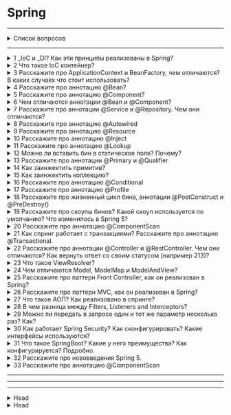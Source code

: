 
# Spring

---


<details>
        <summary>Список вопросов</summary>

## Список вопросов:

1	Что такое инверсия контроля (IoC) и внедрение зависимостей (DI)? Как эти принципы реализованы в Spring?  
2	Что такое IoC контейнер?  
3	Расскажите про ApplicationContext и BeanFactory, чем отличаются? В каких случаях что стоит использовать?  
4	Расскажите про аннотацию @Bean?  
5	Расскажите про аннотацию @Component?  
6	Чем отличаются аннотации @Bean и @Component?  
7	Расскажите про аннотации @Service и @Repository. Чем они отличаются?  
8	Расскажите про аннотацию @Autowired  
9	Расскажите про аннотацию @Resource  
10	Расскажите про аннотацию @Inject  
11	Расскажите про аннотацию @Lookup  
12	Можно ли вставить бин в статическое поле? Почему?  
13	Расскажите про аннотации @Primary и @Qualifier  
14	Как заинжектить примитив?  
15	Как заинжектить коллекцию?  
16	Расскажите про аннотацию @Conditional  
17	Расскажите про аннотацию @Profile  
18	Расскажите про жизненный цикл бина, аннотации @PostConstruct и @PreDestroy()  
19	Расскажите про скоупы бинов? Какой скоуп используется по умолчанию? Что изменилось в Spring 5?  
20	Расскажите про аннотацию @ComponentScan  
21	Как спринг работает с транзакциями? Расскажите про аннотацию @Transactional.  
22	Расскажите про аннотации @Controller и @RestController. Чем они отличаются? Как вернуть ответ со своим статусом (например 213)?  
23	Что такое ViewResolver?  
24	Чем отличаются Model, ModelMap и ModelAndView?  
25	Расскажите про паттерн Front Controller, как он реализован в Spring?    
26	Расскажите про паттерн MVC, как он реализован в Spring?  
27	Что такое АОП? Как реализовано в спринге?  
28	В чем разница между Filters, Listeners and Interceptors?  
29	Можно ли передать в запросе один и тот же параметр несколько раз? Как?  
30	Как работает Spring Security? Как сконфигурировать? Какие интерфейсы используются?  
31	Что такое SpringBoot? Какие у него преимущества? Как конфигурируется? Подробно.  
32	Расскажите про нововведения Spring 5.  
33	Расскажите про аннотацию @ComponentScan

</details>

---



<details>
        <summary>1	_IoC и _DI? Как эти принципы реализованы в Spring?</summary>

## Что такое инверсия контроля (IoC) и внедрение зависимостей (DI)? Как эти принципы реализованы в Spring?

### 🔁 `IoC` и 💉 `DI` в `Spring`

### 📌 Inversion of Control (IoC)
**Принцип**, при котором создание и управление зависимостями делегируется **контейнеру**, а не реализуется вручную.
> **В Spring роль _IoC_-контейнера выполняют `ApplicationContext` и `BeanFactory`.**

---
### 📌 Dependency Injection (DI)
**Механизм реализации IoC**, при котором зависимости внедряются контейнером в объект.

**Способы внедрения**:
* 🛠️ Конструктор
* 🔧 Сеттер
* 📄 XML-конфигурация
* 🧪 Аннотации (`@Autowired`, `@Inject`)
* ⚙️ Автоматическое связывание (Autowiring)

---
### ✅ Плюсы `IoC` / `DI`
- 🔄 Отделение **логики** от **реализации**
- 🔀 **Простота** смены реализаций
- 🧩 Повышенная **модульность**
- 🧪 Лёгкость **тестирования**
- 🔗 **Слабая связность** компонентов

---
###### _"Чем меньше ты зависишь — тем легче двигаться вперёд. Это работает и в коде, и в жизни."_

---

```text
***** из методички *****
Inversion of Control - это принцип в разработке программы, при котором управление объектами 
или частями программы передается контейнеру или фреймворку.(с помощью рефлексии). 
Вместо ручного внедрения зависимостей, фреймворк забирает ответственность за это посредством IoC-контейнера. 
Dependency Injection — является одним из способов реализации принципа IoC в Spring. 
Это шаблон проектирования, в котором контейнер передает экземпляры объектов по их типу 
другим объектам с помощью конструктора или метода класса(setter), что позволяет писать слабосвязный код.
(Конфигурации для внедрения - scope,factory method, Можно внедрить через XML или аннотации JAVA, 
процесс внедрения можно автоматизировать Autowiring)
```
---
</details>



<details>
        <summary>2	Что такое IoC контейнер?</summary>

## Что такое IoC контейнер?



---

```text
***** из методички *****
```
---
</details>



<details>
        <summary>3	Расскажите про ApplicationContext и BeanFactory, чем отличаются? В каких случаях что стоит использовать?</summary>

## Расскажите про ApplicationContext и BeanFactory, чем отличаются? В каких случаях что стоит использовать?



---

```text
***** из методички *****
```
---
</details>



<details>
        <summary>4	Расскажите про аннотацию @Bean?</summary>

## Расскажите про аннотацию @Bean?



---

```text
***** из методички *****
```
---
</details>



<details>
        <summary>5	Расскажите про аннотацию @Component?</summary>

## Расскажите про аннотацию @Component?



---

```text
***** из методички *****
```
---
</details>



<details>
        <summary>6	Чем отличаются аннотации @Bean и @Component?</summary>

## Чем отличаются аннотации @Bean и @Component?



---

```text
***** из методички *****
```
---
</details>



<details>
        <summary>7	Расскажите про аннотации @Service и @Repository. Чем они отличаются?</summary>

## Расскажите про аннотации @Service и @Repository. Чем они отличаются?



---

```text
***** из методички *****
```
---
</details>



<details>
        <summary>8	Расскажите про аннотацию @Autowired</summary>

## Расскажите про аннотацию @Autowired



---

```text
***** из методички *****
```
---
</details>



<details>
        <summary>9	Расскажите про аннотацию @Resource</summary>

## Расскажите про аннотацию @Resource



---

```text
***** из методички *****
```
---
</details>



<details>
        <summary>10	Расскажите про аннотацию @Inject</summary>

## Расскажите про аннотацию @Inject



---

```text
***** из методички *****
```
---
</details>



<details>
        <summary>11	Расскажите про аннотацию @Lookup</summary>

## Расскажите про аннотацию @Lookup



---

```text
***** из методички *****
```
---
</details>



<details>
        <summary>12	Можно ли вставить бин в статическое поле? Почему?</summary>

## Можно ли вставить бин в статическое поле? Почему?



---

```text
***** из методички *****
```
---
</details>



<details>
        <summary>13	Расскажите про аннотации @Primary и @Qualifier</summary>

## Расскажите про аннотации @Primary и @Qualifier



---

```text
***** из методички *****
```
---
</details>



<details>
        <summary>14	Как заинжектить примитив?</summary>

## Как заинжектить примитив?



---

```text
***** из методички *****
```
---
</details>



<details>
        <summary>15	Как заинжектить коллекцию?</summary>

## Как заинжектить коллекцию?



---

```text
***** из методички *****
```
---
</details>



<details>
        <summary>16	Расскажите про аннотацию @Conditional</summary>

## Расскажите про аннотацию @Conditional



---

```text
***** из методички *****
```
---
</details>



<details>
        <summary>17	Расскажите про аннотацию @Profile</summary>

## Расскажите про аннотацию @Profile



---

```text
***** из методички *****
```
---
</details>



<details>
        <summary>18	Расскажите про жизненный цикл бина, аннотации @PostConstruct и @PreDestroy()</summary>

## Расскажите про жизненный цикл бина, аннотации @PostConstruct и @PreDestroy()



---

```text
***** из методички *****
```
---
</details>



<details>
        <summary>19	Расскажите про скоупы бинов? Какой скоуп используется по умолчанию? Что изменилось в Spring 5?</summary>

## Расскажите про скоупы бинов? Какой скоуп используется по умолчанию? Что изменилось в Spring 5?



---

```text
***** из методички *****
```
---
</details>



<details>
        <summary>20	Расскажите про аннотацию @ComponentScan</summary>

## Расскажите про аннотацию @ComponentScan



---

```text
***** из методички *****
```
---
</details>



<details>
        <summary>21	Как спринг работает с транзакциями? Расскажите про аннотацию @Transactional.</summary>

## Как спринг работает с транзакциями? Расскажите про аннотацию @Transactional.



---

```text
***** из методички *****
```
---
</details>



<details>
        <summary>22	Расскажите про аннотации @Controller и @RestController. Чем они отличаются? Как вернуть ответ со своим статусом (например 213)?</summary>

## Расскажите про аннотации @Controller и @RestController. Чем они отличаются? Как вернуть ответ со своим статусом (например 213)?



---

```text
***** из методички *****
```
---
</details>



<details>
        <summary>23	Что такое ViewResolver?</summary>

## Что такое ViewResolver?



---

```text
***** из методички *****
```
---
</details>



<details>
        <summary>24	Чем отличаются Model, ModelMap и ModelAndView?</summary>

## Чем отличаются Model, ModelMap и ModelAndView?



---

```text
***** из методички *****
```
---
</details>



<details>
        <summary>25	Расскажите про паттерн Front Controller, как он реализован в Spring?</summary>

## Расскажите про паттерн Front Controller, как он реализован в Spring?



---

```text
***** из методички *****
```
---
</details>



<details>
        <summary>26	Расскажите про паттерн MVC, как он реализован в Spring?</summary>

## Расскажите про паттерн MVC, как он реализован в Spring?



---

```text
***** из методички *****
```
---
</details>



<details>
        <summary>27	Что такое АОП? Как реализовано в спринге?</summary>

## Что такое АОП? Как реализовано в спринге?



---

```text
***** из методички *****
```
---
</details>



<details>
        <summary>28	В чем разница между Filters, Listeners and Interceptors?</summary>

## В чем разница между Filters, Listeners and Interceptors?



---

```text
***** из методички *****
```
---
</details>



<details>
        <summary>29	Можно ли передать в запросе один и тот же параметр несколько раз? Как?</summary>

## Можно ли передать в запросе один и тот же параметр несколько раз? Как?



---

```text
***** из методички *****
```
---
</details>



<details>
        <summary>30	Как работает Spring Security? Как сконфигурировать? Какие интерфейсы используются?</summary>

## Как работает Spring Security? Как сконфигурировать? Какие интерфейсы используются?



---

```text
***** из методички *****
```
---
</details>



<details>
        <summary>31	Что такое SpringBoot? Какие у него преимущества? Как конфигурируется? Подробно.</summary>

## Что такое SpringBoot? Какие у него преимущества? Как конфигурируется? Подробно.



---

```text
***** из методички *****
```
---
</details>



<details>
        <summary>32	Расскажите про нововведения Spring 5.</summary>

## Расскажите про нововведения Spring 5.



---

```text
***** из методички *****
```
---
</details>



<details>
        <summary>33	Расскажите про аннотацию @ComponentScan</summary>

## Расскажите про аннотацию @ComponentScan



---

```text
***** из методички *****
```
---
</details>



---

---

---



<details>
        <summary>Head</summary>

## 



---

```text
***** из методички *****
```
---
</details>



<details>
        <summary>Head</summary>

## 



---

```text
***** из методички *****
```
---
</details>

